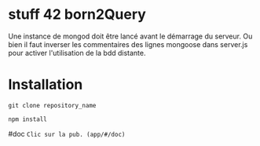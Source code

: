 # stuff 42 born2Query

Une instance de mongod doit être lancé avant le démarrage du serveur. 
Ou bien il faut inverser les commentaires des lignes mongoose dans server.js pour activer l'utilisation de la bdd distante.

# Installation

``git clone repository_name``

``npm install``

#doc 
`` Clic sur la pub. (app/#/doc) ``